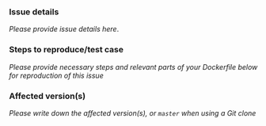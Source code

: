 ### Issue details

_Please provide issue details here_.

### Steps to reproduce/test case

_Please provide necessary steps and relevant parts of your Dockerfile
below for reproduction of this issue_

### Affected version(s)

_Please write down the affected version(s), or `master` when using a Git clone_
